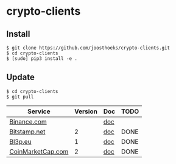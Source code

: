 # crypto-clients
## Install
```
$ git clone https://github.com/joosthoeks/crypto-clients.git
$ cd crypto-clients
$ [sudo] pip3 install -e .
```

## Update
```
$ cd crypto-clients
$ git pull
```

Service | Version | Doc | TODO
--- | --- | --- | ---
[Binance.com](https://www.binance.com/)||[doc](https://github.com/binance-exchange/binance-official-api-docs/)|
[Bitstamp.net](https://www.bitstamp.net/)|2|[doc](https://www.bitstamp.net/api/)|DONE
[Bl3p.eu](https://bl3p.eu/)|1|[doc](https://github.com/BitonicNL/bl3p-api/)|DONE
[CoinMarketCap.com](https://coinmarketcap.com/)|2|[doc](https://coinmarketcap.com/api/)|DONE

